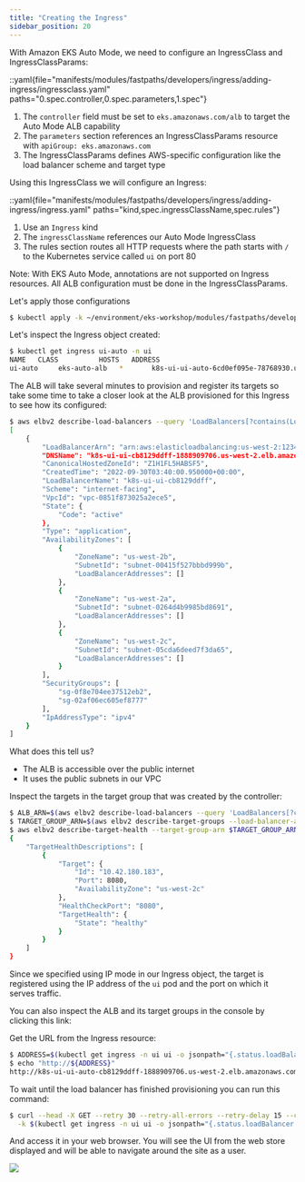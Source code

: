 ```yaml
---
title: "Creating the Ingress"
sidebar_position: 20
---
```


With Amazon EKS Auto Mode, we need to configure an IngressClass and IngressClassParams:

::yaml{file="manifests/modules/fastpaths/developers/ingress/adding-ingress/ingressclass.yaml" paths="0.spec.controller,0.spec.parameters,1.spec"}

1. The `controller` field must be set to `eks.amazonaws.com/alb` to target the Auto Mode ALB capability
2. The `parameters` section references an IngressClassParams resource with `apiGroup: eks.amazonaws.com`
3. The IngressClassParams defines AWS-specific configuration like the load balancer scheme and target type

Using this IngressClass we will configure an Ingress:

::yaml{file="manifests/modules/fastpaths/developers/ingress/adding-ingress/ingress.yaml" paths="kind,spec.ingressClassName,spec.rules"}

1. Use an `Ingress` kind
2. The `ingressClassName` references our Auto Mode IngressClass
3. The rules section routes all HTTP requests where the path starts with `/` to the Kubernetes service called `ui` on port 80

Note: With EKS Auto Mode, annotations are not supported on Ingress resources. All ALB configuration must be done in the IngressClassParams.

Let's apply those configurations

```bash timeout=180 hook=add-ingress hookTimeout=430
$ kubectl apply -k ~/environment/eks-workshop/modules/fastpaths/developers/ingress/adding-ingress/
```

Let's inspect the Ingress object created:

```bash
$ kubectl get ingress ui-auto -n ui
NAME   CLASS          HOSTS   ADDRESS                                                     PORTS   AGE
ui-auto     eks-auto-alb   *       k8s-ui-ui-auto-6cd0ef095e-78768930.us-west-2.elb.amazonaws.com   80      5s
```

The ALB will take several minutes to provision and register its targets so take some time to take a closer look at the ALB provisioned for this Ingress to see how its configured:

```bash
$ aws elbv2 describe-load-balancers --query 'LoadBalancers[?contains(LoadBalancerName, `k8s-ui-ui-auto`) == `true`]'
[
    {
        "LoadBalancerArn": "arn:aws:elasticloadbalancing:us-west-2:1234567890:loadbalancer/app/k8s-ui-ui-auto-cb8129ddff/f62a7bc03db28e7c",
        "DNSName": "k8s-ui-ui-cb8129ddff-1888909706.us-west-2.elb.amazonaws.com",
        "CanonicalHostedZoneId": "Z1H1FL5HABSF5",
        "CreatedTime": "2022-09-30T03:40:00.950000+00:00",
        "LoadBalancerName": "k8s-ui-ui-cb8129ddff",
        "Scheme": "internet-facing",
        "VpcId": "vpc-0851f873025a2ece5",
        "State": {
            "Code": "active"
        },
        "Type": "application",
        "AvailabilityZones": [
            {
                "ZoneName": "us-west-2b",
                "SubnetId": "subnet-00415f527bbbd999b",
                "LoadBalancerAddresses": []
            },
            {
                "ZoneName": "us-west-2a",
                "SubnetId": "subnet-0264d4b9985bd8691",
                "LoadBalancerAddresses": []
            },
            {
                "ZoneName": "us-west-2c",
                "SubnetId": "subnet-05cda6deed7f3da65",
                "LoadBalancerAddresses": []
            }
        ],
        "SecurityGroups": [
            "sg-0f8e704ee37512eb2",
            "sg-02af06ec605ef8777"
        ],
        "IpAddressType": "ipv4"
    }
]
```

What does this tell us?

- The ALB is accessible over the public internet
- It uses the public subnets in our VPC

Inspect the targets in the target group that was created by the controller:

```bash
$ ALB_ARN=$(aws elbv2 describe-load-balancers --query 'LoadBalancers[?contains(LoadBalancerName, `k8s-ui-ui-auto`) == `true`].LoadBalancerArn' | jq -r '.[0]')
$ TARGET_GROUP_ARN=$(aws elbv2 describe-target-groups --load-balancer-arn $ALB_ARN | jq -r '.TargetGroups[0].TargetGroupArn')
$ aws elbv2 describe-target-health --target-group-arn $TARGET_GROUP_ARN
{
    "TargetHealthDescriptions": [
        {
            "Target": {
                "Id": "10.42.180.183",
                "Port": 8080,
                "AvailabilityZone": "us-west-2c"
            },
            "HealthCheckPort": "8080",
            "TargetHealth": {
                "State": "healthy"
            }
        }
    ]
}
```

Since we specified using IP mode in our Ingress object, the target is registered using the IP address of the `ui` pod and the port on which it serves traffic.

You can also inspect the ALB and its target groups in the console by clicking this link:

<ConsoleButton url="https://console.aws.amazon.com/ec2/home#LoadBalancers:tag:ingress.k8s.aws/stack=ui/ui-auto;sort=loadBalancerName" service="ec2" label="Open EC2 console"/>

Get the URL from the Ingress resource:

```bash
$ ADDRESS=$(kubectl get ingress -n ui ui -o jsonpath="{.status.loadBalancer.ingress[*].hostname}")
$ echo "http://${ADDRESS}"
http://k8s-ui-ui-auto-cb8129ddff-1888909706.us-west-2.elb.amazonaws.com
```

To wait until the load balancer has finished provisioning you can run this command:

```bash
$ curl --head -X GET --retry 30 --retry-all-errors --retry-delay 15 --connect-timeout 30 --max-time 60 \
  -k $(kubectl get ingress -n ui ui -o jsonpath="{.status.loadBalancer.ingress[*].hostname}")
```

And access it in your web browser. You will see the UI from the web store displayed and will be able to navigate around the site as a user.

<Browser url="http://k8s-ui-ui-auto-cb8129ddff-1888909706.us-west-2.elb.amazonaws.com">
<img src={require('@site/static/img/sample-app-screens/home.webp').default}/>
</Browser>
